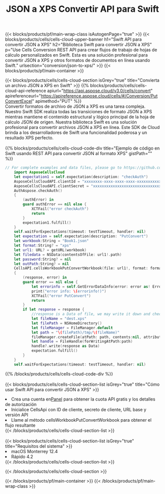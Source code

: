 ﻿---
title:  JSON a XPS Convertir API para Swift
description:  Usando Aspose.Cells Cloud SDK para Swift para convertir un archivo de formato JSON a un archivo de formato XPS.
url: /es/swift/conversion/json-to-xps/
---
{{< blocks/products/pf/main-wrap-class isAutogenPage="true" >}}
{{< blocks/products/cells/cells-cloud-upper-banner h1="Swift API para convertir JSON a XPS" h2="Biblioteca Swift para convertir JSON a XPS" p="Use Cells Conversion REST API para crear flujos de trabajo de hojas de cálculo personalizados en Swift. Esta es una solución profesional para convertir JSON a XPS y otros formatos de documentos en línea usando Swift." urlsection="conversion/json-to-xps/" >}}
{{< blocks/products/pf/main-container >}}

{{< blocks/products/cells/cells-cloud-section isGrey="true" title="Convierta un archivo JSON a XPS en Swift" >}}
{{% blocks/products/cells/cells-cloud-api-reference apiurl="https://api.aspose.cloud/v3.0/cells/convert" apireferenceurl="https://apireference.aspose.cloud/cells/#/Conversion/PutConvertExcel" apimethod="PUT" %}}
<br/>
Convertir formatos de archivo de JSON a XPS es una tarea compleja. Nuestro Swift SDK realiza todas las transiciones de formato JSON a XPS mientras mantiene el contenido estructural y lógico principal de la hoja de cálculo JSON de origen. Nuestra biblioteca Swift es una solución profesional para convertir archivos JSON a XPS en línea. Este SDK de Cloud brinda a los desarrolladores de Swift una funcionalidad poderosa y un resultado XPS perfecto.
<br/>
<br/>
{{% blocks/products/cells/cells-cloud-code-div title="Ejemplo de código en Swift usando REST API para convertir JSON al formato XPS" gistPath="" %}}
 
```swift
// For complete examples and data files, please go to https://github.com/aspose-cells-cloud/aspose-cells-cloud-swift/
    import AsposeCellsCloud
    let expectation1 = self.expectation(description: "checkAuth")
    AsposeCellsCloudAPI.clientId = "xxxxxxxx-xxxx-xxxx-xxxx-xxxxxxxxxxxx"
    AsposeCellsCloudAPI.clientSecret = "xxxxxxxxxxxxxxxxxxxxxxxxxxxxxxxx"
    AuthAspose.checkAuth()
    {
        (authError) in
        guard authError == nil else {
            XCTFail("error checkAuth")
            return
        }
        expectation1.fulfill()
    }
    self.waitForExpectations(timeout: testTimeout, handler: nil)        
    let expectation = self.expectation(description: "PutConvert")
    let workbook:String = "Book1.json"
    let format:String? = "xps"     
    let url1: URL? = getURL(workbook)
    let filedata = NSData(contentsOfFile: url1!.path)
    let password:String? = nil
    let outPath:String? = nil
    CellsAPI.cellsWorkbookPutConvertWorkbook(file: url1!, format: format, password: password, outPath: outPath)
    {
        (response, error) in
        guard error == nil else {
            let errorinfo = self.GetErrorDataInfo(error: error as! ErrorResponse)
            print("error info: \(errorinfo!)")
            XCTFail("error PutConvert")
            return
        }            
        if let response = response {
            //response is a Data of file, we may write it down and check it.
            let fileName = "dest.xps"
            let filePath = NSHomeDirectory()
            let fileManager = FileManager.default
            let path = "\(filePath)/tmp/\(fileName)"
            fileManager.createFile(atPath: path, contents:nil, attributes:nil)
            let handle = FileHandle(forWritingAtPath:path)
            handle?.write(response as Data)
            expectation.fulfill()
        }
    }
    self.waitForExpectations(timeout: testTimeout, handler: nil)
```
 
{{% /blocks/products/cells/cells-cloud-code-div %}}
<br/>
<br/>
{{< blocks/products/cells/cells-cloud-section-list isGrey="true" title="Cómo usar Swift API para convertir JSON a XPS" >}}
<li> Crea una cuenta en<a href="https://dashboard.aspose.cloud/">Panel</a> para obtener la cuota API gratis y los detalles de autorización</li>
<li>Inicialice CellsApi con ID de cliente, secreto de cliente, URL base y versión API</li>
<li>Llame al método cellsWorkbookPutConvertWorkbook para obtener el flujo resultante</li>
{{< /blocks/products/cells/cells-cloud-section-list >}}
<br/>
<br/>
{{< blocks/products/cells/cells-cloud-section-list isGrey="true" title="Requisitos del sistema" >}}
<li>macOS Monterrey 12.4</li>
<li>Rápido 4.2</li>
{{< /blocks/products/cells/cells-cloud-section-list >}}

{{< /blocks/products/cells/cells-cloud-section >}}

{{< /blocks/products/pf/main-container >}}
{{< /blocks/products/pf/main-wrap-class >}}
